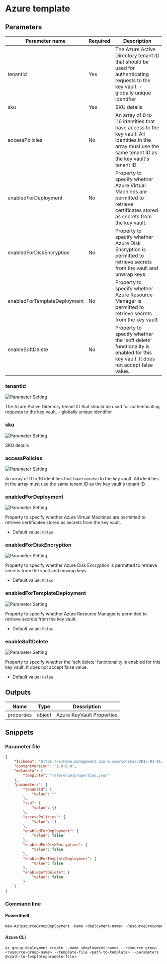 # Azure template

## Parameters

Parameter name | Required | Description
-------------- | -------- | -----------
tenantId       | Yes      | The Azure Active Directory tenant ID that should be used for authenticating requests to the key vault. - globally unique identifier
sku            | Yes      | SKU details
accessPolicies | No       | An array of 0 to 16 identities that have access to the key vault. All identities in the array must use the same tenant ID as the key vault's tenant ID.
enabledForDeployment | No       | Property to specify whether Azure Virtual Machines are permitted to retrieve certificates stored as secrets from the key vault.
enabledForDiskEncryption | No       | Property to specify whether Azure Disk Encryption is permitted to retrieve secrets from the vault and unwrap keys.
enabledForTemplateDeployment | No       | Property to specify whether Azure Resource Manager is permitted to retrieve secrets from the key vault.
enableSoftDelete | No       | Property to specify whether the 'soft delete' functionality is enabled for this key vault. It does not accept false value.

### tenantId

![Parameter Setting](https://img.shields.io/badge/parameter-required-orange?style=flat-square)

The Azure Active Directory tenant ID that should be used for authenticating requests to the key vault. - globally unique identifier

### sku

![Parameter Setting](https://img.shields.io/badge/parameter-required-orange?style=flat-square)

SKU details

### accessPolicies

![Parameter Setting](https://img.shields.io/badge/parameter-optional-green?style=flat-square)

An array of 0 to 16 identities that have access to the key vault. All identities in the array must use the same tenant ID as the key vault's tenant ID.

### enabledForDeployment

![Parameter Setting](https://img.shields.io/badge/parameter-optional-green?style=flat-square)

Property to specify whether Azure Virtual Machines are permitted to retrieve certificates stored as secrets from the key vault.

- Default value: `False`

### enabledForDiskEncryption

![Parameter Setting](https://img.shields.io/badge/parameter-optional-green?style=flat-square)

Property to specify whether Azure Disk Encryption is permitted to retrieve secrets from the vault and unwrap keys.

- Default value: `False`

### enabledForTemplateDeployment

![Parameter Setting](https://img.shields.io/badge/parameter-optional-green?style=flat-square)

Property to specify whether Azure Resource Manager is permitted to retrieve secrets from the key vault.

- Default value: `False`

### enableSoftDelete

![Parameter Setting](https://img.shields.io/badge/parameter-optional-green?style=flat-square)

Property to specify whether the 'soft delete' functionality is enabled for this key vault. It does not accept false value.

- Default value: `False`

## Outputs

Name | Type | Description
---- | ---- | -----------
properties | object | Azure KeyVault Properties

## Snippets

### Parameter file

```json
{
    "$schema": "https://schema.management.azure.com/schemas/2015-01-01/deploymentParameters.json#",
    "contentVersion": "1.0.0.0",
    "metadata": {
        "template": "reference/properties.json"
    },
    "parameters": {
        "tenantId": {
            "value": ""
        },
        "sku": {
            "value": {}
        },
        "accessPolicies": {
            "value": []
        },
        "enabledForDeployment": {
            "value": false
        },
        "enabledForDiskEncryption": {
            "value": false
        },
        "enabledForTemplateDeployment": {
            "value": false
        },
        "enableSoftDelete": {
            "value": false
        }
    }
}
```

### Command line

#### PowerShell

```powershell
New-AzResourceGroupDeployment -Name <deployment-name> -ResourceGroupName <resource-group-name> -TemplateFile <path-to-template> -TemplateParameterFile <path-to-templateparameter>
```

#### Azure CLI

```text
az group deployment create --name <deployment-name> --resource-group <resource-group-name> --template-file <path-to-template> --parameters @<path-to-templateparameterfile>
```
